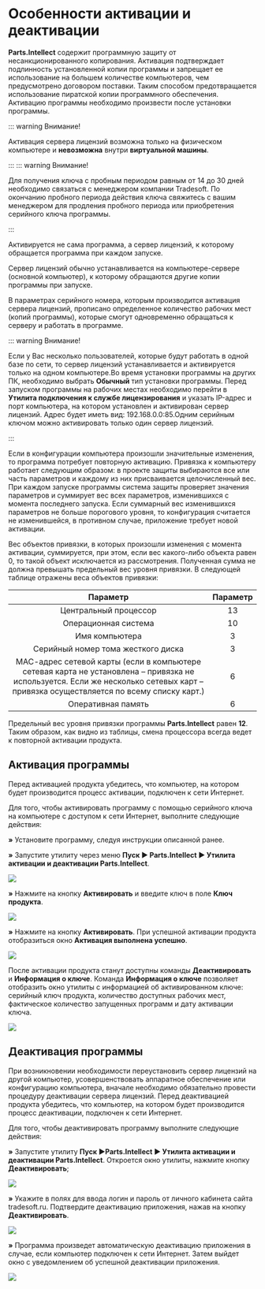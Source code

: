 # Особенности активации и деактивации

**Parts.Intellect** содержит программную защиту от несанкционированного копирования. Активация подтверждает подлинность установленной копии программы и запрещает ее использование на большем количестве компьютеров, чем предусмотрено договором поставки. Таким способом предотвращается использование пиратской копии программного обеспечения. Активацию программы необходимо произвести после установки программы. 

::: warning Внимание!

Активация сервера лицензий возможна только на физическом компьютере и **невозможна** внутри **виртуальной машины**.

:::
::: warning Внимание!

Для получения ключа с пробным периодом равным от 14 до 30 дней необходимо связаться с менеджером компании Tradesoft. По окончанию пробного периода действия ключа свяжитесь с вашим менеджером для продления пробного периода или приобретения серийного ключа программы.

:::

Активируется не сама программа, а сервер лицензий, к которому обращается программа при каждом запуске.

Сервер лицензий обычно устанавливается на компьютере-сервере (основной компьютер), к которому обращаются другие копии программы при запуске.

В параметрах серийного номера, которым производится активация сервера лицензий, прописано определенное количество рабочих мест (копий программы), которые смогут одновременно обращаться к серверу и работать в программе.

::: warning Внимание!

Если у Вас несколько пользователей, которые будут работать в одной базе по сети, то сервер лицензий устанавливается и активируется только на одном компьютере.Во время установки программы на других ПК, необходимо выбрать **Обычный** тип установки программы. Перед запуском программы на рабочих местах необходимо перейти в **Утилита подключения к службе лицензирования** и указать IP-адрес и порт компьютера, на котором установлен и активирован сервер лицензий. Адрес будет иметь вид: 192.168.0.0:85.Одним серийным ключом можно активировать только один сервер лицензий.

:::

Если в конфигурации компьютера произошли значительные изменения, то программа потребует повторную активацию. Привязка к компьютеру работает следующим образом: в проекте защиты выбираются все или часть параметров и каждому из них присваивается целочисленный вес. При каждом запуске программы система защиты проверяет значения параметров и суммирует вес всех параметров, изменившихся с момента последнего запуска. Если суммарный вес изменившихся параметров не больше порогового уровня, то конфигурация считается не изменившейся, в противном случае, приложение требует новой активации.

Вес объектов привязки, в которых произошли изменения с момента активации, суммируется, при этом, если вес какого-либо объекта равен 0, то такой объект исключается из рассмотрения. Полученная сумма не должна превышать предельный вес уровня привязки. В следующей таблице отражены веса объектов привязки:

|**Параметр**|**Параметр**|
| :-: | :-: |
|Центральный процессор|13|
|Операционная система|10|
|Имя компьютера|3|
|Серийный номер тома жесткого диска|3|
|МАС-адрес сетевой карты (если в компьютере сетевая карта не установлена – привязка не используется. Если же несколько сетевых карт – привязка осуществляется по всему списку карт.)|6|
|Оперативная память|6|

Предельный вес уровня привязки программы **Parts.Intellect** равен **12**. Таким образом, как видно из таблицы, смена процессора всегда ведет к повторной активации продукта.

## Активация программы

Перед активацией продукта убедитесь, что компьютер, на котором будет производится процесс активации, подключен к сети Интернет.

Для того, чтобы активировать программу с помощью серийного ключа на компьютере с доступом к сети Интернет, выполните следующие действия:

**»** Установите программу, следуя инструкции описанной ранее.

**»** Запустите утилиту через меню **Пуск ► Parts.Intellect ► Утилита активации и деактивации Parts.Intellect**.

![](Aspose.Words.6f13226c-9016-4dda-be57-653ed66d987a.019.png)

**»** Нажмите на кнопку **Активировать** и введите ключ в поле **Ключ продукта**. 

![](Aspose.Words.6f13226c-9016-4dda-be57-653ed66d987a.020.png)

**»** Нажмите на кнопку **Активировать**. При успешной активации продукта отобразиться окно **Активация выполнена успешно**.

![](Aspose.Words.6f13226c-9016-4dda-be57-653ed66d987a.021.png)

После активации продукта станут доступны команды **Деактивировать** и **Информация о ключе**. Команда **Информация о ключе** позволяет отобразить окно утилиты с информацией об активированном ключе: серийный ключ продукта, количество доступных рабочих мест, фактическое количество запущенных программ и дату активации ключа.

![](Aspose.Words.6f13226c-9016-4dda-be57-653ed66d987a.022.png)

## Деактивация программы

При возникновении необходимости переустановить сервер лицензий на другой компьютер, усовершенствовать аппаратное обеспечение или конфигурацию компьютера, вначале необходимо обязательно провести процедуру деактивации сервера лицензий. Перед деактивацией продукта убедитесь, что компьютер, на котором будет производится процесс деактивации, подключен к сети Интернет.

Для того, чтобы деактивировать программу выполните следующие действия:

**»** Запустите утилиту **Пуск ►Parts.Intellect ► Утилита активации и деактивации Parts.Intellect**. Откроется окно утилиты, нажмите кнопку **Деактивировать**;

![](Aspose.Words.6f13226c-9016-4dda-be57-653ed66d987a.023.png)

**»** Укажите в полях для ввода логин и пароль от личного кабинета сайта tradesoft.ru. Подтвердите деактивацию приложения, нажав на кнопку **Деактивировать**.

![](Aspose.Words.6f13226c-9016-4dda-be57-653ed66d987a.024.png)

**»** Программа произведет автоматическую деактивацию приложения в случае, если компьютер подключен к сети Интернет. Затем выйдет окно с уведомлением об успешной деактивации приложения.

![](Aspose.Words.6f13226c-9016-4dda-be57-653ed66d987a.025.png)